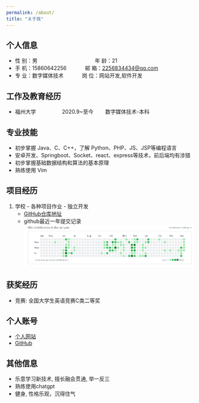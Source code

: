 ```yaml
---
permalink: /about/
title: "关于我"
---
```


## 个人信息 

* 性 别：男&emsp;&emsp;&emsp;&emsp;&emsp;&emsp;&emsp;&emsp;&emsp;&emsp;&emsp;年 龄：21  
* 手 机：15860642256 &emsp;&emsp;&emsp;  邮 箱：2256834434@qq.com    
* 专 业：数字媒体技术 &emsp;&emsp;&emsp; 岗 位：网站开发,软件开发

## 工作及教育经历

* 福州大学&emsp;&emsp;&emsp;&emsp;&emsp;2020.9~至今&emsp;&emsp; 数字媒体技术-本科  

## 专业技能

* 初步掌握 Java、C、C++，了解 Python、PHP、JS、JSP等编程语言
* 安卓开发、Springboot、Socket、react、express等技术，前后端均有涉猎
* 初步掌握基础数据结构和算法的基本原理
* 熟练使用 Vim

## 项目经历

1. 学校 - 各种项目作业 - 独立开发   
    * [GitHub仓库地址](https://github.com/wadeoo?tab=repositories)
    * github最近一年提交记录
    ![commitHistory](../assets/img/commit.png)

## 获奖经历

* 竞赛: 全国大学生英语竞赛C类二等奖

## 个人账号 

* [个人网站](https://wadeoo.github.io/)
* [GitHub](https://github.com/wadeoo)

## 其他信息 

* 乐意学习新技术, 擅长融会贯通, 举一反三
* 熟练使用chatgpt
* 健身, 性格乐观，沉得住气 
